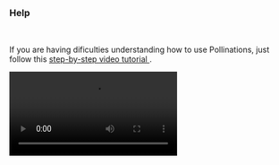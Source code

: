 
&nbsp;

### Help


&nbsp;


If you are having dificulties understanding how to use Pollinations, just follow this [ step-by-step video tutorial ]( https://www.youtube.com/watch?v=lwR8fkym_WE&t=2s&ab_channel=CarolineBarrueco ).


<video class='video_container' src="help.mp4" frameborder="0" allowfullscreen="true" autoplay controls/>

&nbsp;
&nbsp;

#### Written instructions: 
&nbsp;
&nbsp;


1. Click on [ LAUNCH GPU ]. A new browser tab will launch.&nbsp; 
2. In the new tab, click Runtime --> Run All&nbsp; 
3. On the pop-up warning, click "run anyway."&nbsp; 
4. Return to this browser tab.&nbsp; 
&nbsp; &nbsp; &nbsp; &nbsp; 

Note 1: *This is a free service that runs using Google Colab's spare computing resources, and will not run quickly or sometimes you need to retry a few times when no GPUs are available.*&nbsp; &nbsp; 

Note 2: *There are some bugs in the code of Pollinations which result in it becoming desynchronized with Colab. Sometimes one has to go to the Colab tab and click "Runtime -> Restart and Run All" and retry.*
&nbsp; &nbsp; 
Note 3: *Data is stored on the Interplanetary Filesystem. No information about the user is saved.*


